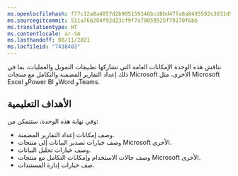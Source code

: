 ```yaml
---
ms.openlocfilehash: f77c12a8a4857d2b905159346bcd8bd47fa8a8493592c3031d9a0a56fab27c0e
ms.sourcegitcommit: 511a76b204f93d23cf9f7a70059525f79170f6bb
ms.translationtype: HT
ms.contentlocale: ar-SA
ms.lasthandoff: 08/11/2021
ms.locfileid: "7438403"
---
```

تناقش هذه الوحدة الإمكانات العامة التي تشاركها تطبيقات التمويل والعمليات، بما في ذلك إعداد التقارير المضمنة والتكامل مع منتجات Microsoft الأخرى، مثل Microsoft Excel وPower BI وWord وTeams.

## <a name="learning-objectives"></a>الأهداف التعليمية

وفي نهاية هذه الوحدة، ستتمكن من:

 -  وصف إمكانات إعداد التقارير المضمنة.
 -  وصف خيارات تصدير البيانات إلى منتجات Microsoft الأخرى.
 -  وصف خيارات تحليل البيانات.
 -  وصف حالات الاستخدام وإمكانات التكامل مع منتجات Microsoft الأخرى.
 -  صف خيارات إدارة المستندات.

